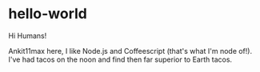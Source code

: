 # hello-world

Hi Humans!

Ankit11max here, I like Node.js and Coffeescript (that's what I'm node of!).
I've had tacos on the noon and find then far superior to Earth tacos.
